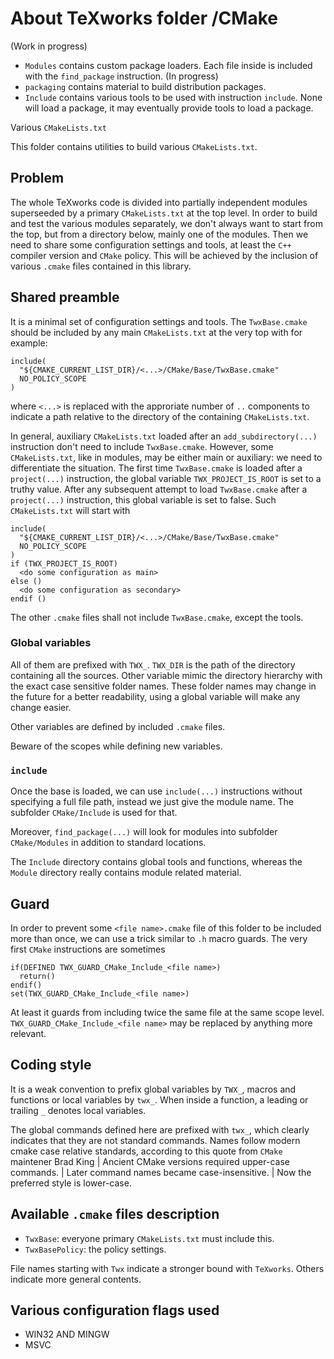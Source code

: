 # About TeXworks folder /CMake

(Work in progress)

* `Modules` contains custom package loaders. Each file inside is included
  with the `find_package` instruction. (In progress)
* `packaging` contains material to build distribution packages.
* `Include` contains various tools to be used with instruction `include`.
  None will load a package, it may eventually provide tools to load a package.

Various `CMakeLists.txt`

This folder contains utilities to build various `CMakeLists.txt`.

## Problem
The whole TeXworks code is divided into partially independent modules superseeded by a primary `CMakeLists.txt` at the top level.
In order to build and test the various modules separately,
we don't always want to start from the top, but from a directory below, mainly one of the modules.
Then we need to share some configuration settings and tools,
at least the `C++` compiler version and `CMake` policy.
This will be achieved by the inclusion of various `.cmake` files contained in this library.


## Shared preamble
It is a minimal set of configuration settings and tools.
The `TwxBase.cmake` should be included by any main `CMakeLists.txt` at the very top with for example:
```
include(
  "${CMAKE_CURRENT_LIST_DIR}/<...>/CMake/Base/TwxBase.cmake"
  NO_POLICY_SCOPE
)
```
where `<...>` is replaced with the approriate number of `..` components to indicate a path relative to the directory of the containing `CMakeLists.txt`.

In general, auxiliary `CMakeLists.txt` loaded after an `add_subdirectory(...)` instruction don't need to include `TwxBase.cmake`.
However, some `CMakeLists.txt`, like in modules, may be either main or auxiliary: we need to differentiate the situation.
The first time `TwxBase.cmake` is loaded after a `project(...)` instruction,
the global variable `TWX_PROJECT_IS_ROOT` is set to a truthy value.
After any subsequent attempt to load `TwxBase.cmake` after a `project(...)` instruction,
this global variable is set to false.
Such `CMakeLists.txt` will start with
```
include(
  "${CMAKE_CURRENT_LIST_DIR}/<...>/CMake/Base/TwxBase.cmake"
  NO_POLICY_SCOPE
)
if (TWX_PROJECT_IS_ROOT)
  <do some configuration as main>
else ()
  <do some configuration as secondary>
endif ()
```

The other `.cmake` files shall not include `TwxBase.cmake`,
except the tools.

### Global variables
All of them are prefixed with `TWX_`.
`TWX_DIR` is the path of the directory containing all the sources. Other variable mimic the directory hierarchy with the exact case sensitive folder names. These folder names may change in the future for a better readability, using a global variable will make any change easier.

Other variables are defined by included `.cmake` files.

Beware of the scopes while defining new variables.

### `include`
Once the base is loaded, we can use `include(...)` instructions without specifying a full file path, instead we just give the module name. The subfolder `CMake/Include` is used for that.

Moreover, `find_package(...)` will look for modules into subfolder `CMake/Modules` in addition to standard locations.

The `Include` directory contains global tools and functions, whereas the `Module` directory really contains module related material.

## Guard
In order to prevent some `<file name>.cmake` file of this folder to be included more than once, we can use a trick similar to `.h` macro guards.
The very first `CMake` instructions are sometimes
```
if(DEFINED TWX_GUARD_CMake_Include_<file name>)
  return()
endif()
set(TWX_GUARD_CMake_Include_<file name>)
```
At least it guards from including twice the same file at the same scope level.
`TWX_GUARD_CMake_Include_<file name>` may be replaced by anything more relevant.

## Coding style
It is a weak convention to prefix global variables by `TWX_`, macros and functions or local variables by `twx_`. When inside a function,
a leading or trailing `_` denotes local variables.

The global commands defined here are prefixed with `twx_`,
which clearly indicates that they are not standard commands.
Names follow modern cmake case relative standards,
according to this quote from `CMake` maintener Brad King
  | Ancient CMake versions required upper-case commands.
  | Later command names became case-insensitive.
  | Now the preferred style is lower-case.

## Available `.cmake` files description

* `TwxBase`: everyone primary `CMakeLists.txt` must include this.
* `TwxBasePolicy`: the policy settings.

File names starting with `Twx` indicate a stronger bound with `TeXworks`.
Others indicate more general contents.

## Various configuration flags used

* WIN32 AND MINGW
* MSVC
